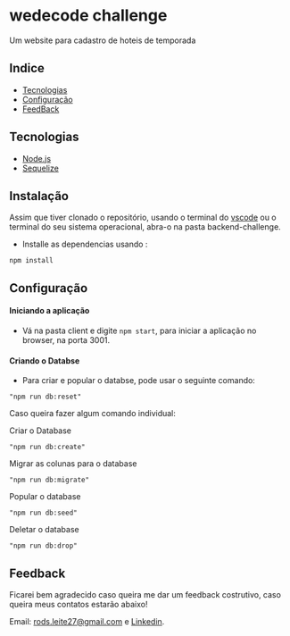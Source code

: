 # wedecode challenge
Um website para cadastro de hoteis de temporada

## Indice
* [Tecnologias](#tecnologias)
* [Configuração](#configuração)
* [FeedBack](#feedback)

## Tecnologias
<ul>
  <li><a href="https://nodejs.org/en/">Node.js</a></li>
  <li><a href="https://sequelize.org/">Sequelize</a></li>
</ul>


## Instalação
Assim que tiver clonado o repositório, usando o terminal do [vscode](https://code.visualstudio.com/) ou o terminal do seu sistema operacional, abra-o na pasta backend-challenge.
- Installe as dependencias usando :
```
npm install
```

## Configuração

#### Iniciando a aplicação
- Vá na pasta client e digite ```npm start```, para iniciar a aplicação no browser, na porta 3001.

#### Criando o Databse
- Para criar e popular o databse, pode usar o seguinte comando:
```
"npm run db:reset"
```
Caso queira fazer algum comando individual:

Criar o Database
```
"npm run db:create"
```
Migrar as colunas para o database
```
"npm run db:migrate"
```
Popular o database
```
"npm run db:seed"
```
Deletar o database
```
"npm run db:drop"
```


## Feedback 

Ficarei bem agradecido caso queira me dar um feedback costrutivo, caso queira meus contatos estarão abaixo!

Email: rods.leite27@gmail.com e <a href="https://linkedin.com/in/rodrigoleite27">Linkedin</a>.


